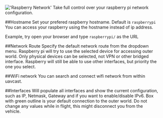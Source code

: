 !['Raspberry Network'](../../images/pages/raspberry/network/network.jpg)
Take full control over your raspberry pi network configuration. 

##Hostname
Set your prefered raspberry hostname. Default is `raspberrypi` 
You can access your raspberry using the hostname instead of ip address. 

Example, try open your browser and type `raspberrypi/` as the URL

##Network Route
Specify the default network route from the dropdown menu. Raspberry pi will try to use the selected device for accessing outer world. 
Only physical devices can be selected, not VPN or other bridged interface.
Raspberry will still be able to use other interfaces, but priority the one you select.

##WiFi network
You can search and connect wifi network from within uavcast. 

##Interfaces
Will populate all interfaces and show the current configuration, such as IP, Netmask, Gateway and if you want to enable/disable IPv6.
Box with green outline is your default connection to the outer world.
Do not change any values while in flight, this might disconnect you from the vehicle.